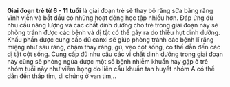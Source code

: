**Giai đoạn trẻ từ 6 - 11 tuổi** là giai đoạn trẻ sẽ thay bộ răng sữa bằng răng vĩnh viễn và bắt đầu có những hoạt động học tập nhiều hơn. Đáp ứng đủ nhu cầu năng lượng và các chất dinh dưỡng cho trẻ trong giai đoạn này sẽ phòng tránh được các bệnh và dị tật có thể gây ra do thiếu hụt dinh dưỡng. Khẩu phần được cung cấp đủ canxi sẽ giúp phòng tránh các bệnh lí răng miệng như sâu răng, chậm thay răng, gù, vẹo cột sống, có thể dẫn đến các dị tật cột sống. Cung cấp đủ nhu cầu các vi chất dinh dưỡng trong giai đoạn này cũng sẽ phòng ngừa được một số bệnh nhiễm khuẩn hay gặp ở trẻ nhóm tuổi này như viêm họng do liên cầu khuẩn tan huyết nhóm A có thể dẫn đến thấp tim, di chứng ở van tim,..